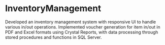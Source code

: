 # InventoryManagement
Developed an inventory management system with responsive UI to handle various in/out operations. Implemented  voucher generation for item in/out in PDF and Excel formats using Crystal Reports, with data processing through  stored procedures and functions in SQL Server.
